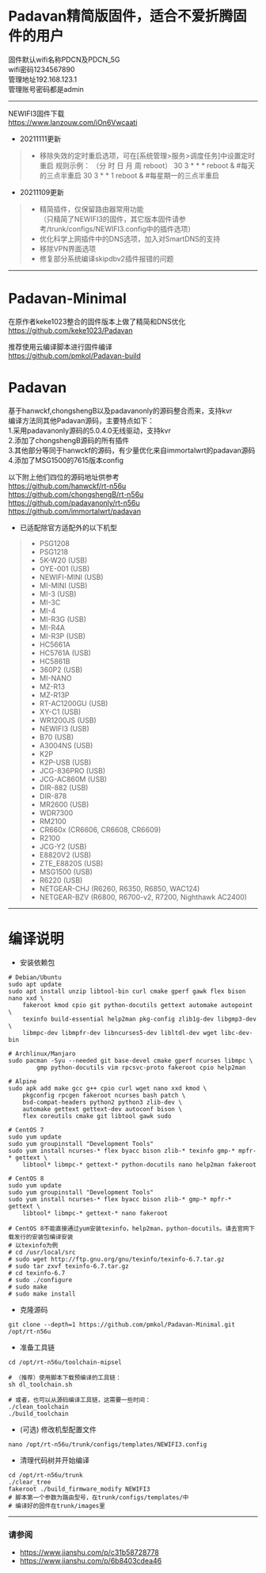 # Padavan精简版固件，适合不爱折腾固件的用户
固件默认wifi名称PDCN及PDCN_5G  
wifi密码1234567890  
管理地址192.168.123.1  
管理账号密码都是admin 
***

NEWIFI3固件下载  
https://www.lanzouw.com/iOn6Vwcaati

- 20211111更新
>- 移除失效的定时重启选项，可在[系统管理>服务>调度任务]中设置定时重启
规则示例：
（分 时 日 月 周  reboot）
30 3 * * * reboot &  #每天的三点半重启
30 3 * * 1 reboot &  #每星期一的三点半重启
- 20211109更新
>- 精简插件，仅保留路由器常用功能  
（只精简了NEWIFI3的固件，其它版本固件请参考/trunk/configs/NEWIFI3.config中的插件选项）
>- 优化科学上网插件中的DNS选项，加入对SmartDNS的支持
>- 移除VPN界面选项
>- 修复部分系统编译skipdbv2插件报错的问题
***

# Padavan-Minimal
在原作者keke1023整合的固件版本上做了精简和DNS优化  
https://github.com/keke1023/Padavan  

推荐使用云编译脚本进行固件编译  
https://github.com/pmkol/Padavan-build

# Padavan
基于hanwckf,chongshengB以及padavanonly的源码整合而来，支持kvr  
编译方法同其他Padavan源码，主要特点如下：  
1.采用padavanonly源码的5.0.4.0无线驱动，支持kvr  
2.添加了chongshengB源码的所有插件  
3.其他部分等同于hanwckf的源码，有少量优化来自immortalwrt的padavan源码  
4.添加了MSG1500的7615版本config  
  
以下附上他们四位的源码地址供参考  
https://github.com/hanwckf/rt-n56u  
https://github.com/chongshengB/rt-n56u  
https://github.com/padavanonly/rt-n56u  
https://github.com/immortalwrt/padavan  

- 已适配除官方适配外的以下机型
>- PSG1208
>- PSG1218
>- 5K-W20 (USB)
>- OYE-001 (USB)
>- NEWIFI-MINI (USB)
>- MI-MINI (USB)
>- MI-3 (USB)
>- MI-3C
>- MI-4
>- MI-R3G (USB)
>- MI-R4A
>- MI-R3P (USB)
>- HC5661A
>- HC5761A (USB)
>- HC5861B
>- 360P2 (USB)
>- MI-NANO
>- MZ-R13
>- MZ-R13P
>- RT-AC1200GU (USB)
>- XY-C1 (USB)
>- WR1200JS (USB)
>- NEWIFI3 (USB)
>- B70 (USB)
>- A3004NS (USB)
>- K2P
>- K2P-USB (USB)
>- JCG-836PRO (USB)
>- JCG-AC860M (USB)
>- DIR-882 (USB)
>- DIR-878
>- MR2600 (USB)
>- WDR7300
>- RM2100
>- CR660x (CR6606, CR6608, CR6609)
>- R2100
>- JCG-Y2 (USB)
>- E8820V2 (USB)
>- ZTE_E8820S (USB)
>- MSG1500 (USB)
>- R6220 (USB)
>- NETGEAR-CHJ (R6260, R6350, R6850, WAC124)
>- NETGEAR-BZV (R6800, R6700-v2, R7200, Nighthawk AC2400)

***

# 编译说明

* 安装依赖包

```shell
# Debian/Ubuntu
sudo apt update
sudo apt install unzip libtool-bin curl cmake gperf gawk flex bison nano xxd \
	fakeroot kmod cpio git python-docutils gettext automake autopoint \
	texinfo build-essential help2man pkg-config zlib1g-dev libgmp3-dev \
	libmpc-dev libmpfr-dev libncurses5-dev libltdl-dev wget libc-dev-bin

# Archlinux/Manjaro
sudo pacman -Syu --needed git base-devel cmake gperf ncurses libmpc \
        gmp python-docutils vim rpcsvc-proto fakeroot cpio help2man

# Alpine
sudo apk add make gcc g++ cpio curl wget nano xxd kmod \
	pkgconfig rpcgen fakeroot ncurses bash patch \
	bsd-compat-headers python2 python3 zlib-dev \
	automake gettext gettext-dev autoconf bison \
	flex coreutils cmake git libtool gawk sudo

# CentOS 7
sudo yum update
sudo yum groupinstall "Development Tools"
sudo yum install ncurses-* flex byacc bison zlib-* texinfo gmp-* mpfr-* gettext \
	libtool* libmpc-* gettext-* python-docutils nano help2man fakeroot

# CentOS 8
sudo yum update
sudo yum groupinstall "Development Tools"
sudo yum install ncurses-* flex byacc bison zlib-* gmp-* mpfr-* gettext \
	libtool* libmpc-* gettext-* nano fakeroot

# CentOS 8不能直接通过yum安装texinfo，help2man，python-docutils。请去官网下载发行的安装包编译安装
# 以texinfo为例
# cd /usr/local/src
# sudo wget http://ftp.gnu.org/gnu/texinfo/texinfo-6.7.tar.gz
# sudo tar zxvf texinfo-6.7.tar.gz
# cd texinfo-6.7
# sudo ./configure
# sudo make
# sudo make install

```

* 克隆源码

```shell
git clone --depth=1 https://github.com/pmkol/Padavan-Minimal.git /opt/rt-n56u
```

* 准备工具链

```shell
cd /opt/rt-n56u/toolchain-mipsel

# （推荐）使用脚本下载预编译的工具链：
sh dl_toolchain.sh

# 或者，也可以从源码编译工具链，这需要一些时间：
./clean_toolchain
./build_toolchain

```

* (可选) 修改机型配置文件

```shell
nano /opt/rt-n56u/trunk/configs/templates/NEWIFI3.config
```

* 清理代码树并开始编译

```shell
cd /opt/rt-n56u/trunk
./clear_tree
fakeroot ./build_firmware_modify NEWIFI3
# 脚本第一个参数为路由型号，在trunk/configs/templates/中
# 编译好的固件在trunk/images里
```

***

### 请参阅 ###
- https://www.jianshu.com/p/c31b58728778
- https://www.jianshu.com/p/6b8403cdea46
